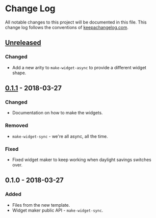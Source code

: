 # Change Log
All notable changes to this project will be documented in this file. This change log follows the conventions of [keepachangelog.com](http://keepachangelog.com/).

## [Unreleased]
### Changed
- Add a new arity to `make-widget-async` to provide a different widget shape.

## [0.1.1] - 2018-03-27
### Changed
- Documentation on how to make the widgets.

### Removed
- `make-widget-sync` - we're all async, all the time.

### Fixed
- Fixed widget maker to keep working when daylight savings switches over.

## 0.1.0 - 2018-03-27
### Added
- Files from the new template.
- Widget maker public API - `make-widget-sync`.

[Unreleased]: https://github.com/your-name/machine-learning-a-to-z-in-clojure/compare/0.1.1...HEAD
[0.1.1]: https://github.com/your-name/machine-learning-a-to-z-in-clojure/compare/0.1.0...0.1.1
